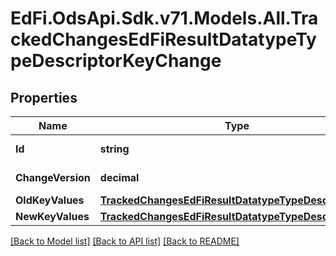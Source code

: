 # EdFi.OdsApi.Sdk.v71.Models.All.TrackedChangesEdFiResultDatatypeTypeDescriptorKeyChange

## Properties

Name | Type | Description | Notes
------------ | ------------- | ------------- | -------------
**Id** | **string** | Resource identifier | [optional] 
**ChangeVersion** | **decimal** | Change version | [optional] 
**OldKeyValues** | [**TrackedChangesEdFiResultDatatypeTypeDescriptorKey**](TrackedChangesEdFiResultDatatypeTypeDescriptorKey.md) |  | [optional] 
**NewKeyValues** | [**TrackedChangesEdFiResultDatatypeTypeDescriptorKey**](TrackedChangesEdFiResultDatatypeTypeDescriptorKey.md) |  | [optional] 

[[Back to Model list]](../../README.md#documentation-for-models) [[Back to API list]](../../README.md#documentation-for-api-endpoints) [[Back to README]](../../README.md)

